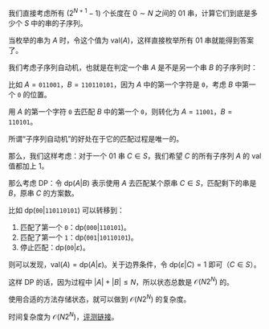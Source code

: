 我们直接考虑所有 $(2^{N + 1} - 1)$ 个长度在 $0 \sim N$ 之间的 $01$ 串，计算它们到底是多少个 $S$ 中的串的子序列。

当枚举的串为 $A$ 时，令这个值为 $\mathrm{val}(A)$，这样直接枚举所有 $01$ 串就能得到答案了。

我们考虑子序列自动机，也就是在判定一个串 $A$ 是不是另一个串 $B$ 的子序列时：

比如 $A = \mathtt{011001}$，$B = \mathtt{110110101}$，因为 $A$ 中的第一个字符是 $\texttt{0}$，考虑 $B$ 中第一个 $\texttt{0}$ 的位置。

用 $A$ 的第一个字符 $\texttt{0}$ 去匹配 $B$ 中的第一个 $\texttt{0}$，则转化为 $A = \mathtt{11001}$，$B = \mathtt{110101}$。

所谓“子序列自动机”的好处在于它的匹配过程是唯一的。

那么，我们这样考虑：对于一个 $01$ 串 $C \in S$，我们希望 $C$ 的所有子序列 $A$ 的 $\mathrm{val}$ 值都加上 $1$。

那么考虑 DP：令 $\mathrm{dp}(A | B)$ 表示使用 $A$ 去匹配某个原串 $C \in S$，匹配剩下的串是 $B$，原串 $C$ 的方案数。

比如 $\mathrm{dp}(\mathtt{00} | \mathtt{110110101})$ 可以转移到：

1. 匹配了第一个 $\mathtt{0}$：$\mathrm{dp}(\mathtt{000} | \mathtt{110101})$。
2. 匹配了第一个 $\mathtt{1}$：$\mathrm{dp}(\mathtt{001} | \mathtt{10110101})$。
3. 停止匹配：$\mathrm{dp}(\mathtt{00} | \varepsilon)$。

则可以发现，$\mathrm{val}(A) = \mathrm{dp}(A | \varepsilon)$。关于边界条件，令 $\mathrm{dp}(\varepsilon | C) = 1$ 即可（$C \in S$）。

这样 DP 的话，因为过程中 $|A| + |B| \le N$，所以状态总数是 $\mathcal O (N 2^N)$ 的。

使用合适的方法存储状态，就可以做到 $\mathcal O (N 2^N)$ 的复杂度。

时间复杂度为 $\mathcal O (N 2^N)$，[评测链接](https://atcoder.jp/contests/agc024/submissions/10785792)。
